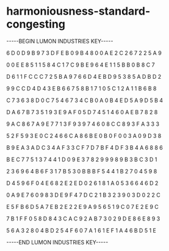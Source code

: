 # harmoniousness-standard-congesting

-----BEGIN LUMON INDUSTRIES KEY-----

6 D 0 D 9 B 9 7 3 D F E B 0 9 B 4 8 0 0 A E 2 C 2 6 7 2 2 5 A 9

0 0 E E 8 5 1 1 5 8 4 C 1 7 C 9 B E 9 6 4 E 1 1 5 B B 0 B 8 C 7

D 6 1 1 F C C C 7 2 5 B A 9 7 6 6 D 4 E B D 9 5 3 8 5 A D B D 2

9 9 C C D 4 D 4 3 E B 6 6 7 5 8 B 1 7 1 0 5 C 1 2 A 1 1 B 6 B 8

C 7 3 6 3 8 D 0 C 7 5 4 6 7 3 4 C B 0 A 0 B 4 E D 5 A 9 D 5 B 4

D A 6 7 B 7 3 5 1 9 3 E 9 A F 0 5 D 7 4 5 1 4 6 0 A E B 7 8 2 8

9 A C 8 6 7 A 9 E 7 7 1 3 F 9 3 9 7 4 6 0 8 C C 8 9 3 F A 3 3 3

5 2 F 5 9 3 E 0 C 2 4 6 6 C A 8 6 B E 0 B 0 F 0 0 3 A 0 9 D 3 8

B 9 E A 3 A D C 3 4 A F 3 3 C F 7 D 7 B F 4 D F 3 B 4 A 6 8 8 6

B E C 7 7 5 1 3 7 4 4 1 D 0 9 E 3 7 8 2 9 9 9 8 9 B 3 B C 3 D 1

2 3 6 9 6 4 B 6 F 3 1 7 B 5 3 0 B B B F 5 4 4 1 B 2 7 0 4 5 9 8

D 4 5 9 6 F 0 4 E 6 8 2 E 2 E D 0 2 6 1 8 1 A 0 5 3 6 6 4 6 D 2

0 A 9 E 7 6 0 9 8 3 D E 9 F 4 7 D C 2 1 B 3 2 3 9 0 3 D 0 2 2 C

E 5 F B 6 D 5 A 7 E B 2 E 2 2 E 9 A 9 5 6 5 1 9 C 0 7 E 2 E 9 C

7 B 1 F F 0 5 8 D 8 4 3 C A C 9 2 A B 7 3 0 2 9 D E 8 6 E 8 9 3

5 6 A 3 2 8 0 4 B D 2 5 4 F 6 0 7 A 1 6 1 E F 1 A 4 6 B D 5 1 E

-----END LUMON INDUSTRIES KEY-----
